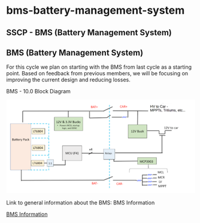 # bms-battery-management-system

## SSCP - BMS (Battery Management System)

## BMS (Battery Management System)

For this cycle we plan on starting with the BMS from last cycle as a starting point. Based on feedback from previous members, we will be focusing on improving the current design and reducing losses.

BMS - 10.0 Block Diagram

![](../../../../../assets/image_0a8f725c5f.png)

Link to general information about the BMS: BMS Information

[BMS Information](../../../../../../stanford.edu/testduplicationsscp/home/sscp-2016-2017/electrical-2016-2017/bms-9/)
